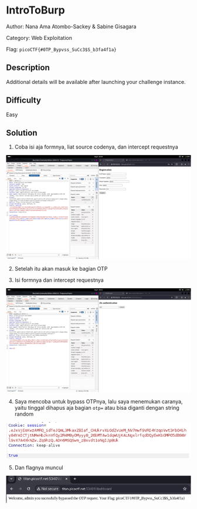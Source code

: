 # IntroToBurp

Author: Nana Ama Atombo-Sackey & Sabine Gisagara

Category: Web Exploitation

Flag: `picoCTF{#0TP_Bypvss_SuCc3$S_b3fa4f1a}`

## Description

Additional details will be available after launching your challenge instance.

## Difficulty

Easy

## Solution

1. Coba isi aja formnya, liat source codenya, dan intercept requestnya

![POC 1](image.png)

2. Setelah itu akan masuk ke bagian OTP

3. Isi formnya dan intercept requestnya

![POC 2](image-2.png)

4. Saya mencoba untuk bypass OTPnya, lalu saya menemukan caranya, yaitu tinggal dihapus aja bagian `otp=` atau bisa diganti dengan string random

![POC 3](image-3.png)

5. Dan flagnya muncul

![POC 4](image-1.png)
